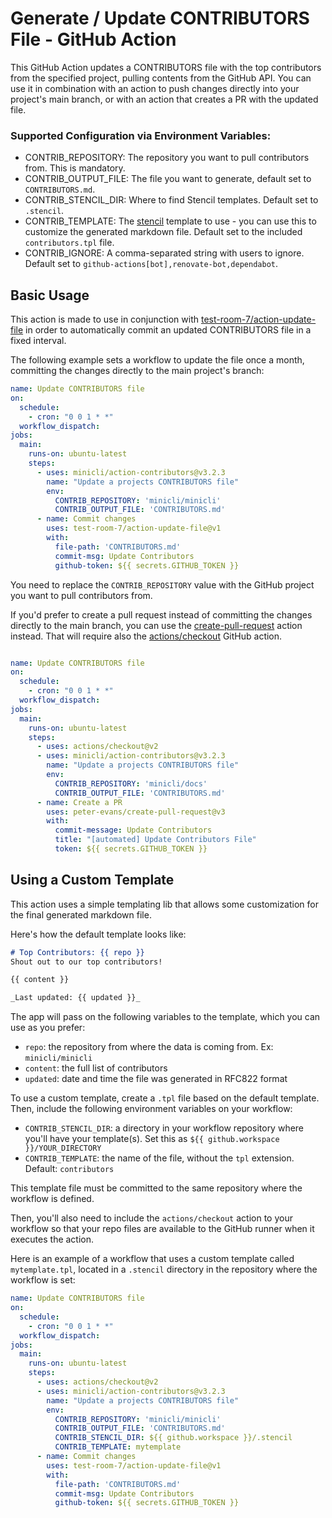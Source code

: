 # Generate / Update CONTRIBUTORS File - GitHub Action

This GitHub Action updates a CONTRIBUTORS file with the top contributors from the specified project, pulling contents from the GitHub API. You can use it in combination with an action to push changes directly into your project's main branch, or with an action that creates a PR with the updated file.

### Supported Configuration via Environment Variables:

- CONTRIB_REPOSITORY: The repository you want to pull contributors from. This is mandatory.
- CONTRIB_OUTPUT_FILE: The file you want to generate, default set to `CONTRIBUTORS.md`.
- CONTRIB_STENCIL_DIR: Where to find Stencil templates. Default set to `.stencil`.
- CONTRIB_TEMPLATE: The [stencil](https://github.com/minicli/stencil) template to use - you can use this to customize the generated markdown file. Default set to the included `contributors.tpl` file.
- CONTRIB_IGNORE: A comma-separated string with users to ignore. Default set to `github-actions[bot],renovate-bot,dependabot`.

## Basic Usage

This action is made to use in conjunction with [test-room-7/action-update-file](https://github.com/marketplace/actions/update-files-on-github) in order to automatically commit an updated CONTRIBUTORS file in a fixed interval.

The following example sets a workflow to update the file once a month, committing the changes directly to the main project's branch:

```yaml
name: Update CONTRIBUTORS file
on:
  schedule:
    - cron: "0 0 1 * *"
  workflow_dispatch:
jobs:
  main:
    runs-on: ubuntu-latest
    steps:
      - uses: minicli/action-contributors@v3.2.3
        name: "Update a projects CONTRIBUTORS file"
        env:
          CONTRIB_REPOSITORY: 'minicli/minicli'
          CONTRIB_OUTPUT_FILE: 'CONTRIBUTORS.md'
      - name: Commit changes
        uses: test-room-7/action-update-file@v1
        with:
          file-path: 'CONTRIBUTORS.md'
          commit-msg: Update Contributors
          github-token: ${{ secrets.GITHUB_TOKEN }}
```


You need to replace the `CONTRIB_REPOSITORY` value with the GitHub project you want to pull contributors from.

If you'd prefer to create a pull request instead of committing the changes directly to the main branch, 
you can use the [create-pull-request](https://github.com/marketplace/actions/create-pull-request) action instead. That will require also the [actions/checkout](https://github.com/actions/checkout) GitHub action.

```yaml

name: Update CONTRIBUTORS file
on:
  schedule:
    - cron: "0 0 1 * *"
  workflow_dispatch:
jobs:
  main:
    runs-on: ubuntu-latest
    steps:
      - uses: actions/checkout@v2
      - uses: minicli/action-contributors@v3.2.3
        name: "Update a projects CONTRIBUTORS file"
        env:
          CONTRIB_REPOSITORY: 'minicli/docs'
          CONTRIB_OUTPUT_FILE: 'CONTRIBUTORS.md'
      - name: Create a PR
        uses: peter-evans/create-pull-request@v3
        with:
          commit-message: Update Contributors
          title: "[automated] Update Contributors File"
          token: ${{ secrets.GITHUB_TOKEN }}
```

## Using a Custom Template

This action uses a simple templating lib that allows some customization for the final generated markdown file.

Here's how the default template looks like:

```markdown
# Top Contributors: {{ repo }}
Shout out to our top contributors!

{{ content }}

_Last updated: {{ updated }}_
```

The app will pass on the following variables to the template, which you can use as you prefer:
- `repo`: the repository from where the data is coming from. Ex: `minicli/minicli`
- `content`: the full list of contributors
- `updated`: date and time the file was generated in RFC822 format

To use a custom template, create a `.tpl` file based on the default template.
Then, include the following environment variables on your workflow:

- `CONTRIB_STENCIL_DIR`: a directory in your workflow repository where you'll have your template(s). Set this as `${{ github.workspace }}/YOUR_DIRECTORY` 
- `CONTRIB_TEMPLATE`: the name of the file, without the `tpl` extension. Default: `contributors`

This template file must be committed to the same repository where the workflow is defined.

Then, you'll also need to include the `actions/checkout` action to your workflow so that your repo files are available to the GitHub runner when it executes the action.

Here is an example of a workflow that uses a custom template called `mytemplate.tpl`, located in a `.stencil` directory in the repository where the workflow is set:

```yaml
name: Update CONTRIBUTORS file
on:
  schedule:
    - cron: "0 0 1 * *"
  workflow_dispatch:
jobs:
  main:
    runs-on: ubuntu-latest
    steps:
      - uses: actions/checkout@v2
      - uses: minicli/action-contributors@v3.2.3
        name: "Update a projects CONTRIBUTORS file"
        env:
          CONTRIB_REPOSITORY: 'minicli/minicli'
          CONTRIB_OUTPUT_FILE: 'CONTRIBUTORS.md'
          CONTRIB_STENCIL_DIR: ${{ github.workspace }}/.stencil
          CONTRIB_TEMPLATE: mytemplate
      - name: Commit changes
        uses: test-room-7/action-update-file@v1
        with:
          file-path: 'CONTRIBUTORS.md'
          commit-msg: Update Contributors
          github-token: ${{ secrets.GITHUB_TOKEN }}
```

